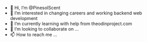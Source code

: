 - 👋 Hi, I’m @PinesolScent
- 👀 I’m interested in changing careers and working backend web development
- 🌱 I’m currently learning with help from theodinproject.com
- 💞️ I’m looking to collaborate on ...
- 📫 How to reach me ...

<!---
PinesolScent/PinesolScent is a ✨ special ✨ repository because its `README.md` (this file) appears on your GitHub profile.
You can click the Preview link to take a look at your changes.
--->

